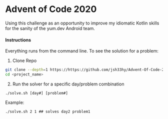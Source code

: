 # Advent of Code 2020

Using this challenge as an opportunity to improve my idiomatic Kotlin skills for the sanity of the yum.dev Android team.

#### Instructions
Everything runs from the command line. To see the solution for a problem:

1. Clone Repo
```sh
git clone --depth=1 https://https://github.com/jsh33hy/Advent-Of-Code-2020 <project_name>
cd <project_name>
```
2. Run the solver for a specific day/problem combination
```
./solve.sh [day#] [problem#]
```
Example:
```
./solve.sh 2 1 ## solves day2 problem1
```
